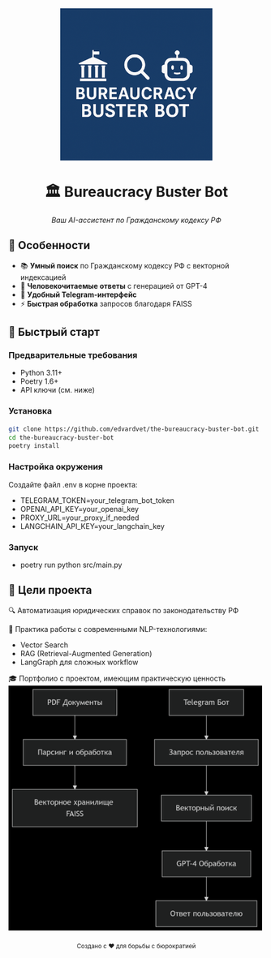 <div align="center">
  <img src="./src/images/BBB.png" alt="Bureaucracy Buster Bot Logo" width="300"/>
  
  <h1>🏛️ Bureaucracy Buster Bot</h1>
  
  <p>
    <em>Ваш AI-ассистент по Гражданскому кодексу РФ</em>
  </p>
  

</div>

## 🌟 Особенности

- 📚 **Умный поиск** по Гражданскому кодексу РФ с векторной индексацией
- 💬 **Человекочитаемые ответы** с генерацией от GPT-4
- 🤖 **Удобный Telegram-интерфейс**
- ⚡ **Быстрая обработка** запросов благодаря FAISS

## 🚀 Быстрый старт

### Предварительные требования
- Python 3.11+
- Poetry 1.6+
- API ключи (см. ниже)

### Установка
```bash
git clone https://github.com/edvardvet/the-bureaucracy-buster-bot.git
cd the-bureaucracy-buster-bot
poetry install
```

### Настройка окружения
Создайте файл .env в корне проекта:

- TELEGRAM_TOKEN=your_telegram_bot_token
- OPENAI_API_KEY=your_openai_key
- PROXY_URL=your_proxy_if_needed
- LANGCHAIN_API_KEY=your_langchain_key

### Запуск
- poetry run python src/main.py

## 📌 Цели проекта
🔍 Автоматизация юридических справок по законодательству РФ

🧠 Практика работы с современными NLP-технологиями:
- Vector Search
- RAG (Retrieval-Augmented Generation)
- LangGraph для сложных workflow

🎓 Портфолио с проектом, имеющим практическую ценность
<img src="./src/images/diagram.png" alt="architecture" width="500"/>
<div align="center"> <sub>Создано с ❤️ для борьбы с бюрократией</sub> </div>